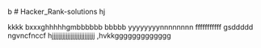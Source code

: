 b # Hacker_Rank-solutions
hj

kkkk
bxxxghhhhhgmbbbbbb
bbbbb
yyyyyyyynnnnnnnn
fffffffffff
gsddddd
ngvncfnccf hjjjjjjjjjjjjjjjjjjjjjjjjj
,hvkkggggggggggggg
